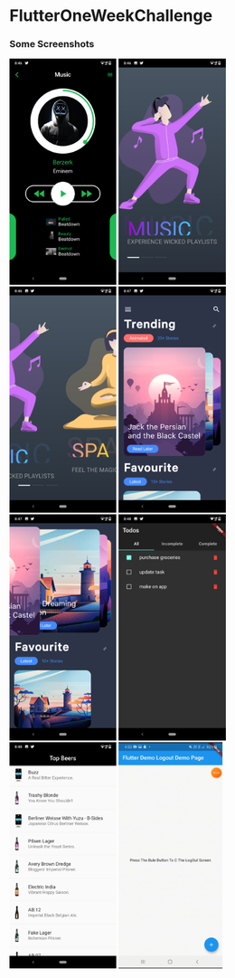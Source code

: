 # FlutterOneWeekChallenge

### Some Screenshots

<img src="/images/1.png" height="400em" /> <img src="/images/2.png" height="400em" />
<img src="/images/3.png" height="400em" /> <img src="/images/4.png" height="400em" />
<img src="/images/5.png" height="400em" /> <img src="/images/6.png" height="400em" />
<img src="/images/7.png" height="400em" /> <img src="/images/9.gif" height="400em" />




